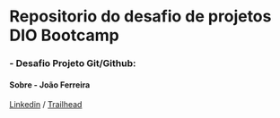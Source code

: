 # Repositorio do desafio de projetos DIO Bootcamp
### - Desafio Projeto Git/Github:
#### Sobre - João Ferreira
[Linkedin](https://www.linkedin.com/in/devjoaoferreira/)
/ [Trailhead](https://trailblazer.me/id?lang=pt_BR)
